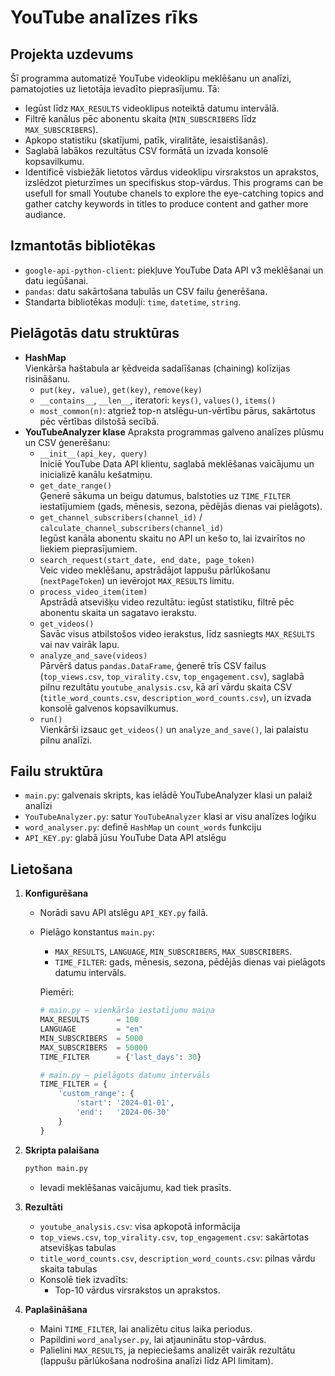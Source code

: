 # YouTube analīzes rīks

## Projekta uzdevums
Šī programma automatizē YouTube videoklipu meklēšanu un analīzi, pamatojoties uz lietotāja ievadīto pieprasījumu. Tā:
- Iegūst līdz `MAX_RESULTS` videoklipus noteiktā datumu intervālā.
- Filtrē kanālus pēc abonentu skaita (`MIN_SUBSCRIBERS` līdz `MAX_SUBSCRIBERS`).
- Apkopo statistiku (skatījumi, patīk, viralitāte, iesaistīšanās).
- Saglabā labākos rezultātus CSV formātā un izvada konsolē kopsavilkumu.
- Identificē visbiežāk lietotos vārdus videoklipu virsrakstos un aprakstos, izslēdzot pieturzīmes un specifiskus stop-vārdus.
This programs can be usefull for small Youtube chanels to explore the eye-catching topics and gather catchy keywords in titles to produce content and gather more audiance.
## Izmantotās bibliotēkas
- `google-api-python-client`: piekļuve YouTube Data API v3 meklēšanai un datu iegūšanai.  
- `pandas`: datu sakārtošana tabulās un CSV failu ģenerēšana.  
- Standarta bibliotēkas moduļi: `time`, `datetime`, `string`.

## Pielāgotās datu struktūras
- **HashMap**  
  Vienkārša haštabula ar ķēdveida sadalīšanas (chaining) kolīzijas risināšanu.  
  - `put(key, value)`, `get(key)`, `remove(key)`  
  - `__contains__`, `__len__`, iteratori: `keys()`, `values()`, `items()`  
  - `most_common(n)`: atgriež top-n atslēgu-un-vērtību pārus, sakārtotus pēc vērtības dilstošā secībā.
- **YouTubeAnalyzer klase**
    Apraksta programmas galveno analīzes plūsmu un CSV ģenerēšanu:
    - `__init__(api_key, query)`  
    Iniciē YouTube Data API klientu, saglabā meklēšanas vaicājumu un inicializē kanālu kešatmiņu.
    - `get_date_range()`  
    Ģenerē sākuma un beigu datumus, balstoties uz `TIME_FILTER` iestatījumiem (gads, mēnesis, sezona, pēdējās dienas vai pielāgots).
    - `get_channel_subscribers(channel_id)` / `calculate_channel_subscribers(channel_id)`  
    Iegūst kanāla abonentu skaitu no API un kešo to, lai izvairītos no liekiem pieprasījumiem.
    - `search_request(start_date, end_date, page_token)`  
    Veic video meklēšanu, apstrādājot lappušu pārlūkošanu (`nextPageToken`) un ievērojot `MAX_RESULTS` limitu.
    - `process_video_item(item)`  
    Apstrādā atsevišķu video rezultātu: iegūst statistiku, filtrē pēc abonentu skaita un sagatavo ierakstu.
    - `get_videos()`  
    Savāc visus atbilstošos video ierakstus, līdz sasniegts `MAX_RESULTS` vai nav vairāk lapu.
    - `analyze_and_save(videos)`  
    Pārvērš datus `pandas.DataFrame`, ģenerē trīs CSV failus (`top_views.csv`, `top_virality.csv`, `top_engagement.csv`), saglabā pilnu rezultātu `youtube_analysis.csv`, kā arī vārdu skaita CSV (`title_word_counts.csv`, `description_word_counts.csv`), un izvada konsolē galvenos kopsavilkumus.
    - `run()`  
    Vienkārši izsauc `get_videos()` un `analyze_and_save()`, lai palaistu pilnu analīzi.


## Failu struktūra
- `main.py`: galvenais skripts, kas ielādē YouTubeAnalyzer klasi un palaiž analīzi  
- `YouTubeAnalyzer.py`: satur `YouTubeAnalyzer` klasi ar visu analīzes loģiku  
- `word_analyser.py`: definē `HashMap` un `count_words` funkciju  
- `API_KEY.py`: glabā jūsu YouTube Data API atslēgu  

## Lietošana

1. **Konfigurēšana**  
   - Norādi savu API atslēgu `API_KEY.py` failā.  
   - Pielāgo konstantus `main.py`:
     - `MAX_RESULTS`, `LANGUAGE`, `MIN_SUBSCRIBERS`, `MAX_SUBSCRIBERS`.  
     - `TIME_FILTER`: gads, mēnesis, sezona, pēdējās dienas vai pielāgots datumu intervāls.
     
     Piemēri:
     ```python
     # main.py — vienkārša iestatījumu maiņa
     MAX_RESULTS      = 100
     LANGUAGE         = "en"
     MIN_SUBSCRIBERS  = 5000
     MAX_SUBSCRIBERS  = 50000
     TIME_FILTER      = {'last_days': 30}
     ```
     ```python
     # main.py — pielāgots datumu intervāls
     TIME_FILTER = {
         'custom_range': {
             'start': '2024-01-01',
             'end':   '2024-06-30'
         }
     }
     ```

2. **Skripta palaišana**  
   ```bash
   python main.py
   ```
   - Ievadi meklēšanas vaicājumu, kad tiek prasīts.

3. **Rezultāti**  
   - `youtube_analysis.csv`: visa apkopotā informācija  
   - `top_views.csv`, `top_virality.csv`, `top_engagement.csv`: sakārtotas atsevišķas tabulas  
   - `title_word_counts.csv`, `description_word_counts.csv`: pilnas vārdu skaita tabulas  
   - Konsolē tiek izvadīts:  
     - Top-10 vārdus virsrakstos un aprakstos.

4. **Paplašināšana**  
   - Maini `TIME_FILTER`, lai analizētu citus laika periodus.  
   - Papildini `word_analyser.py`, lai atjauninātu stop-vārdus.  
   - Palielini `MAX_RESULTS`, ja nepieciešams analizēt vairāk rezultātu (lappušu pārlūkošana nodrošina analīzi līdz API limitam).
